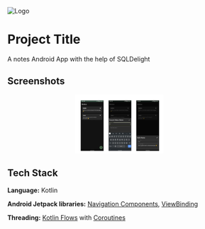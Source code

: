 
![Logo](https://cdn-icons-png.flaticon.com/512/650/650661.png)


# Project Title

A notes Android App with the help of SQLDelight




## Screenshots

<div align="center">
  <img src="https://github.com/muazdev26/muazdev26.github.io/blob/main/notes_android_app_github.jpeg" width="200px" /><br> 
</div>

## Tech Stack

**Language:** Kotlin

**Android Jetpack libraries:** [Navigation Components](https://developer.android.com/guide/navigation/navigation-getting-started), [ViewBinding](https://developer.android.com/topic/libraries/view-binding)

**Threading:** [Kotlin Flows](https://developer.android.com/kotlin/flow) with [Coroutines](https://developer.android.com/kotlin/coroutines)
